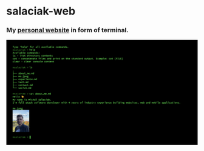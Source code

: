 # salaciak-web

### My [personal website](https://michalsalaciak.pl/) in form of terminal.

![image](/img/my-web.png)